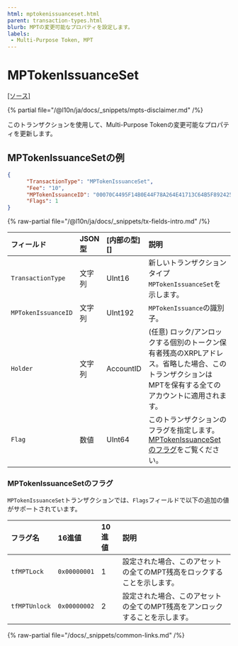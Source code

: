 ```yaml
---
html: mptokenissuanceset.html
parent: transaction-types.html
blurb: MPTの変更可能なプロパティを設定します。
labels:
 - Multi-Purpose Token, MPT
---
```

# MPTokenIssuanceSet
[[ソース]](https://github.com/XRPLF/rippled/blob/1e01cd34f7a216092ed779f291b43324c167167a/src/xrpld/app/tx/detail/MPTokenIssuanceSet.cpp "ソース")

{% partial file="/@l10n/ja/docs/_snippets/mpts-disclaimer.md" /%}

このトランザクションを使用して、Multi-Purpose Tokenの変更可能なプロパティを更新します。

## MPTokenIssuanceSetの例

```json 
{
      "TransactionType": "MPTokenIssuanceSet",
      "Fee": "10",
      "MPTokenIssuanceID": "00070C4495F14B0E44F78A264E41713C64B5F89242540EE255534400000000000000",
      "Flags": 1
}
```

<!-- ## MPTokenIssuanceSetのフィールド -->

{% raw-partial file="/@l10n/ja/docs/_snippets/tx-fields-intro.md" /%}

| フィールド         | JSON型             | [内部の型][] | 説明                |
|:-------------------|:-------------------|:-------------|:-------------------|
| `TransactionType`  | 文字列             | UInt16       | 新しいトランザクションタイプ`MPTokenIssuanceSet`を示します。 |
| `MPTokenIssuanceID`| 文字列             | UInt192      | `MPTokenIssuance`の識別子。 |
| `Holder`           | 文字列             | AccountID    | (任意) ロック/アンロックする個別のトークン保有者残高のXRPLアドレス。省略した場合、このトランザクションはMPTを保有する全てのアカウントに適用されます。 |
| `Flag`             | 数値               | UInt64       | このトランザクションのフラグを指定します。[MPTokenIssuanceSetのフラグ](#mptokenissuancesetのフラグ)をご覧ください。 |

### MPTokenIssuanceSetのフラグ

`MPTokenIssuanceSet`トランザクションでは、`Flags`フィールドで以下の追加の値がサポートされています。

| フラグ名           | 16進値       | 10進値        | 説明                          |
|:-------------------|:-------------|:--------------|:------------------------------|
| `tfMPTLock`        | `0x00000001` | 1             | 設定された場合、このアセットの全てのMPT残高をロックすることを示します。 |
| `tfMPTUnlock`      | `0x00000002` | 2             | 設定された場合、このアセットの全てのMPT残高をアンロックすることを示します。 |

{% raw-partial file="/docs/_snippets/common-links.md" /%}
